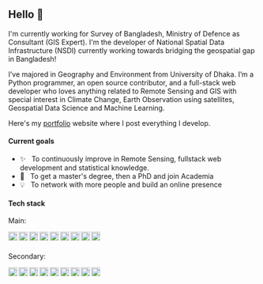 ## Hello :wave:

I'm currently working for Survey of Bangladesh, Ministry of Defence as Consultant (GIS Expert). I'm the developer of National Spatial Data Infrastructure (NSDI) currently working towards bridging the geospatial gap in Bangladesh!

I’ve majored in Geography and Environment from University of Dhaka. I’m a Python programmer, an open source contributor, and a full-stack web developer who loves anything related to Remote Sensing and GIS with special interest in Climate Change, Earth Observation using satellites, Geospatial Data Science and Machine Learning.

Here's my [portfolio](https://rezw4n.pythonanywhere.com/) website where I post everything I develop.

#### Current goals

- ✨ &nbsp; To continuously improve in Remote Sensing, fullstack web development and statistical knowledge.
- 🥇 &nbsp; To get a master's degree, then a PhD and join Academia
- 💡 &nbsp; To network with more people and build an online presence
<!--

#### My activities

- 🧑‍💻 &nbsp; ...
- 👥 &nbsp; ... -->

#### Tech stack

Main:

<a href="https://www.python.org/">
  <img align="left" alt="Python" width="18px" src="https://cdn.jsdelivr.net/npm/simple-icons@v3/icons/python.svg" />
</a>
<a href="https://www.javascript.com/">
  <img align="left" alt="JavaScript" width="18px" src="https://cdn.jsdelivr.net/npm/simple-icons@v3/icons/javascript.svg" />
<a href="https://www.djangoproject.com/">
  <img align="left" alt="Django" width="18px" src="https://cdn.jsdelivr.net/npm/simple-icons@v4/icons/django.svg" />
</a>
<a href="https://jupyter.org/">
  <img align="left" alt="Jupyter" width="18px" src="https://cdn.jsdelivr.net/npm/simple-icons@v3/icons/jupyter.svg" />
</a>
<a href="https://pandas.pydata.org/">
  <img align="left" alt="Pandas" width="18px" src="https://cdn.jsdelivr.net/npm/simple-icons@v3/icons/pandas.svg" />
</a>
<a href="https://git-scm.com/">
  <img align="left" alt="Git" width="18px" src="https://cdn.jsdelivr.net/npm/simple-icons@v3/icons/git.svg" />
</a>
</a>
<a href="https://code.visualstudio.com/">
  <img align="left" alt="VSCode" width="18px" src="https://cdn.jsdelivr.net/npm/simple-icons@v3/icons/visualstudiocode.svg" />
</a>
<a href="https://www.jetbrains.com/pycharm/">
  <img align="left" alt="PyCharm" width="18px" src="https://cdn.jsdelivr.net/npm/simple-icons@v3/icons/pycharm.svg" />
</a>
<a href="https://www.microsoft.com/en-us/microsoft-365/powerpoint">
<img align="left" alt="Powerpoint" width="18px" src="https://cdn.jsdelivr.net/npm/simple-icons@v3/icons/microsoftpowerpoint.svg" />
</a>

#### &nbsp;

Secondary:

<a href="https://qgis.org/">
  <img align="left" alt="QGIS" width="18px" src="https://cdn.jsdelivr.net/npm/simple-icons@v3/icons/qgis.svg" />
</a>
<img align="left" alt="HTML" width="18px" src="https://cdn.jsdelivr.net/npm/simple-icons@v3/icons/html5.svg" />
<img align="left" alt="CSS" width="18px" src="https://cdn.jsdelivr.net/npm/simple-icons@v3/icons/css3.svg" />
<a href="https://www.latex-project.org/">
  <img align="left" alt="LaTeX" width="18px" src="https://cdn.jsdelivr.net/npm/simple-icons@v3/icons/latex.svg" />
</a>
<a href="https://www.tableau.com/">
  <img align="left" alt="Tableau" width="18px" src="https://cdn.jsdelivr.net/npm/simple-icons@v3/icons/tableau.svg" />
</a>
<a href="https://www.blender.org/">
  <img align="left" alt="Blender" width="18px" src="https://cdn.jsdelivr.net/npm/simple-icons@v3/icons/blender.svg" />
</a>
<a href="https://fastapi.tiangolo.com/">
  <img align="left" alt="FastAPI" width="18px" src="https://cdn.jsdelivr.net/npm/simple-icons@v3/icons/fastapi.svg" />
</a>
<a href="https://www.photoshop.com/en">
  <img align="left" alt="Photoshop" width="18px" src="https://cdn.jsdelivr.net/npm/simple-icons@v3/icons/adobephotoshop.svg" />
</a>
<a href="https://www.adobe.com/products/illustrator.html">
  <img align="left" alt="Illustrator" width="18px" src="https://cdn.jsdelivr.net/npm/simple-icons@v3/icons/adobeillustrator.svg" />
</a>

#### &nbsp;

